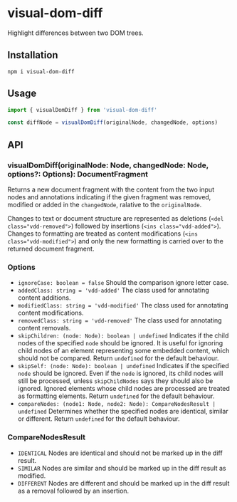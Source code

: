 # visual-dom-diff

Highlight differences between two DOM trees.

## Installation

```
npm i visual-dom-diff
```

## Usage

```javascript
import { visualDomDiff } from 'visual-dom-diff'

const diffNode = visualDomDiff(originalNode, changedNode, options)
```

## API

### visualDomDiff(originalNode: Node, changedNode: Node, options?: Options): DocumentFragment

Returns a new document fragment with the content from the two input nodes and annotations indicating if the given fragment was removed, modified or added in the `changedNode`, ralative to the `originalNode`.

Changes to text or document structure are represented as deletions (`<del class="vdd-removed">`) followed by insertions (`<ins class="vdd-added">`). Changes to formatting are treated as content modifications (`<ins class="vdd-modified">`) and only the new formatting is carried over to the returned document fragment.

### Options

- `ignoreCase: boolean = false` Should the comparison ignore letter case.
- `addedClass: string = 'vdd-added'` The class used for annotating content additions.
- `modifiedClass: string = 'vdd-modified'` The class used for annotating content modifications.
- `removedClass: string = 'vdd-removed'` The class used for annotating content removals.
- `skipChildren: (node: Node): boolean | undefined` Indicates if the child nodes of the specified `node` should be ignored. It is useful for ignoring child nodes of an element representing some embedded content, which should not be compared. Return `undefined` for the default behaviour.
- `skipSelf: (node: Node): boolean | undefined` Indicates if the specified `node` should be ignored. Even if the `node` is ignored, its child nodes will still be processed, unless `skipChildNodes` says they should also be ignored. Ignored elements whose child nodes are processed are treated as formatting elements. Return `undefined` for the default behaviour.
- `compareNodes: (node1: Node, node2: Node): CompareNodesResult | undefined` Determines whether the specified nodes are identical, similar or different. Return `undefined` for the default behaviour.

### CompareNodesResult

- `IDENTICAL` Nodes are identical and should not be marked up in the diff result.
- `SIMILAR` Nodes are similar and should be marked up in the diff result as modified.
- `DIFFERENT` Nodes are different and should be marked up in the diff result as a removal followed by an insertion.
